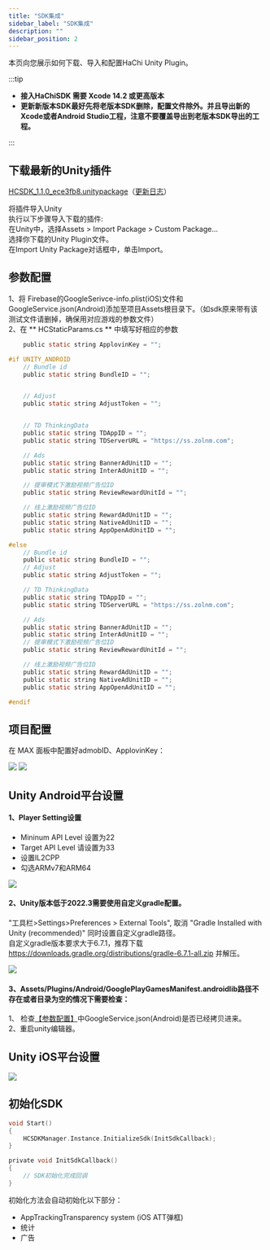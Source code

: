 ```yaml
---
title: "SDK集成"
sidebar_label: "SDK集成"
description: ""
sidebar_position: 2
---
```

本页向您展示如何下载、导入和配置HaChi  Unity Plugin。

:::tip

 - **接入HaChiSDK 需要 Xcode 14.2 或更高版本**       
 - **更新新版本SDK最好先将老版本SDK删除，配置文件除外。并且导出新的Xcode或者Android Studio工程，注意不要覆盖导出到老版本SDK导出的工程。**   

:::


## 下载最新的Unity插件 
[HCSDK_1.1.0_ece3fb8.unitypackage](https://touka-artifacts.oss-cn-beijing.aliyuncs.com/TKG%20%E5%8F%91%E8%A1%8C%E6%8A%80%E6%9C%AF/Hachi%20SDK/Unity/1.1.0/HCSDK_1.1.0_ece3fb8.unitypackage)（[更新日志](/versions)）
<br/><a id='click'>    </a>


将插件导入Unity<br/>
执行以下步骤导入下载的插件:<br/>
在Unity中，选择Assets > Import Package > Custom Package…<br/>
选择你下载的Unity Plugin文件。<br/>
在Import Unity Package对话框中，单击Import。

## 参数配置
1、将 Firebase的GoogleSerivce-info.plist(iOS)文件和GoogleService.json(Android)添加至项目Assets根目录下。（如sdk原来带有该测试文件请删掉，确保用对应游戏的参数文件）<br/>
2、在 ** HCStaticParams.cs ** 中填写好相应的参数<br/>

```c
    public static string ApplovinKey = "";

#if UNITY_ANDROID
    // Bundle id
    public static string BundleID = "";


    // Adjust
    public static string AdjustToken = "";


    // TD ThinkingData
    public static string TDAppID = "";
    public static string TDServerURL = "https://ss.zolnm.com";

    // Ads
    public static string BannerAdUnitID = "";
    public static string InterAdUnitID = "";

    // 提审模式下激励视频广告位ID
    public static string ReviewRewardUnitId = "";

    // 线上激励视频广告位ID
    public static string RewardAdUnitID = "";
    public static string NativeAdUnitID = "";
    public static string AppOpenAdUnitID = "";

#else
    // Bundle id
    public static string BundleID = "";
    // Adjust
    public static string AdjustToken = "";

    // TD ThinkingData
    public static string TDAppID = "";
    public static string TDServerURL = "https://ss.zolnm.com";

    // Ads
    public static string BannerAdUnitID = "";
    public static string InterAdUnitID = "";
    // 提审模式下激励视频广告位ID
    public static string ReviewRewardUnitId = "";

    // 线上激励视频广告位ID
    public static string RewardAdUnitID = "";
    public static string NativeAdUnitID = "";
    public static string AppOpenAdUnitID = "";

#endif
```

## 项目配置
在 MAX 面板中配置好admobID、ApplovinKey：<br/>

![](/img/HCSDK/image01.png)
![](/img/HCSDK/image02.png)  

## Unity Android平台设置
#### 1、Player Setting设置
- Mininum API Level 设置为22
- Target API Level 请设置为33
- 设置IL2CPP
- 勾选ARMv7和ARM64

![](/img/HCSDK/image04.png)  

#### 2、Unity版本低于2022.3需要使用自定义gradle配置。
"工具栏>Settings>Preferences > External Tools", 取消 "Gradle Installed with Unity (recommended)" 同时设置自定义gradle路径。<br/>
自定义gradle版本要求大于6.7.1，推荐下载 https://downloads.gradle.org/distributions/gradle-6.7.1-all.zip 并解压。

![](/img/HCSDK/image05.png)  

#### 3、Assets/Plugins/Android/GooglePlayGamesManifest.androidlib路径不存在或者目录为空的情况下需要检查：
1、 检查[【参数配置】](#click)中GoogleService.json(Android)是否已经拷贝进来。<br/>
2、重启unity编辑器。

## Unity iOS平台设置

![](/img/HCSDK/image06.png)  

## 初始化SDK
```c
void Start()
{
    HCSDKManager.Instance.InitializeSdk(InitSdkCallback);
}

private void InitSdkCallback()
{
    // SDK初始化完成回调
}
```
初始化方法会自动初始化以下部分：

* AppTrackingTransparency system (iOS ATT弹框)
* 统计
* 广告
